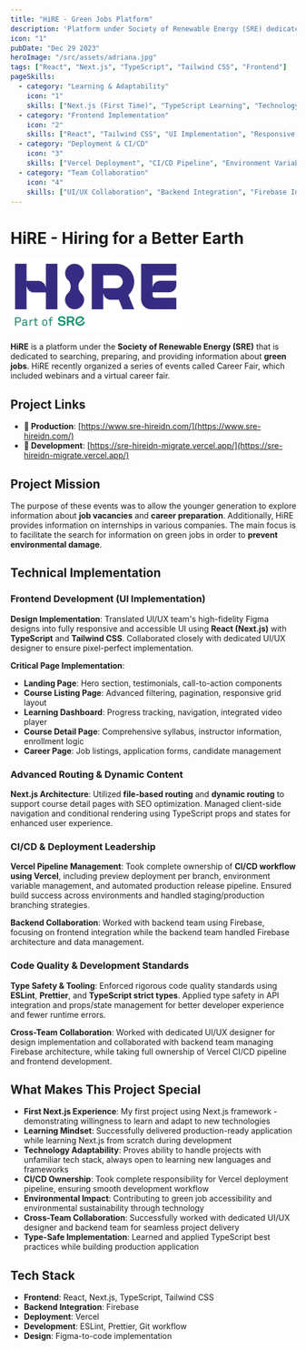 ```yaml
---
title: "HiRE - Green Jobs Platform"
description: 'Platform under Society of Renewable Energy (SRE) dedicated to green jobs. First project using Next.js framework - demonstrating willingness to learn and adapt to new technologies.'
icon: "1"
pubDate: "Dec 29 2023"
heroImage: "/src/assets/adriana.jpg"
tags: ["React", "Next.js", "TypeScript", "Tailwind CSS", "Frontend"]
pageSkills:
  - category: "Learning & Adaptability"
    icon: "1"
    skills: ["Next.js (First Time)", "TypeScript Learning", "Technology Adaptability", "Learning Mindset", "New Framework Mastery"]
  - category: "Frontend Implementation"
    icon: "2"
    skills: ["React", "Tailwind CSS", "UI Implementation", "Responsive Design", "Component Architecture", "Figma to Code"]
  - category: "Deployment & CI/CD"
    icon: "3"
    skills: ["Vercel Deployment", "CI/CD Pipeline", "Environment Variables", "Preview Deployment", "Production Release"]
  - category: "Team Collaboration"
    icon: "4"
    skills: ["UI/UX Collaboration", "Backend Integration", "Firebase Integration", "Cross-team Communication", "Code Quality"]
---
```


# HiRE - Hiring for a Better Earth

![HiRE Logo](/src/assets/logo-hireidn-removebg-preview.png)

**HiRE** is a platform under the **Society of Renewable Energy (SRE)** that is dedicated to searching, preparing, and providing information about **green jobs**. HiRE recently organized a series of events called Career Fair, which included webinars and a virtual career fair.

## Project Links
- **🚀 Production**: [https://www.sre-hireidn.com/](https://www.sre-hireidn.com/)
- **🔧 Development**: [https://sre-hireidn-migrate.vercel.app/](https://sre-hireidn-migrate.vercel.app/)

## Project Mission

The purpose of these events was to allow the younger generation to explore information about **job vacancies** and **career preparation**. Additionally, HiRE provides information on internships in various companies. The main focus is to facilitate the search for information on green jobs in order to **prevent environmental damage**.

## Technical Implementation

### Frontend Development (UI Implementation)

**Design Implementation**: Translated UI/UX team's high-fidelity Figma designs into fully responsive and accessible UI using **React (Next.js)** with **TypeScript** and **Tailwind CSS**. Collaborated closely with dedicated UI/UX designer to ensure pixel-perfect implementation.

**Critical Page Implementation**:
- **Landing Page**: Hero section, testimonials, call-to-action components
- **Course Listing Page**: Advanced filtering, pagination, responsive grid layout
- **Learning Dashboard**: Progress tracking, navigation, integrated video player
- **Course Detail Page**: Comprehensive syllabus, instructor information, enrollment logic
- **Career Page**: Job listings, application forms, candidate management

### Advanced Routing & Dynamic Content

**Next.js Architecture**: Utilized **file-based routing** and **dynamic routing** to support course detail pages with SEO optimization. Managed client-side navigation and conditional rendering using TypeScript props and states for enhanced user experience.

### CI/CD & Deployment Leadership

**Vercel Pipeline Management**: Took complete ownership of **CI/CD workflow using Vercel**, including preview deployment per branch, environment variable management, and automated production release pipeline. Ensured build success across environments and handled staging/production branching strategies.

**Backend Collaboration**: Worked with backend team using Firebase, focusing on frontend integration while the backend team handled Firebase architecture and data management.

### Code Quality & Development Standards

**Type Safety & Tooling**: Enforced rigorous code quality standards using **ESLint**, **Prettier**, and **TypeScript strict types**. Applied type safety in API integration and props/state management for better developer experience and fewer runtime errors.

**Cross-Team Collaboration**: Worked with dedicated UI/UX designer for design implementation and collaborated with backend team managing Firebase architecture, while taking full ownership of Vercel CI/CD pipeline and frontend development.

## What Makes This Project Special

- **First Next.js Experience**: My first project using Next.js framework - demonstrating willingness to learn and adapt to new technologies
- **Learning Mindset**: Successfully delivered production-ready application while learning Next.js from scratch during development
- **Technology Adaptability**: Proves ability to handle projects with unfamiliar tech stack, always open to learning new languages and frameworks
- **CI/CD Ownership**: Took complete responsibility for Vercel deployment pipeline, ensuring smooth development workflow
- **Environmental Impact**: Contributing to green job accessibility and environmental sustainability through technology
- **Cross-Team Collaboration**: Successfully worked with dedicated UI/UX designer and backend team for seamless project delivery
- **Type-Safe Implementation**: Learned and applied TypeScript best practices while building production application

## Tech Stack
- **Frontend**: React, Next.js, TypeScript, Tailwind CSS
- **Backend Integration**: Firebase
- **Deployment**: Vercel
- **Development**: ESLint, Prettier, Git workflow
- **Design**: Figma-to-code implementation